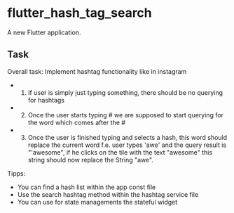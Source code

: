 # flutter_hash_tag_search

A new Flutter application.

## Task

Overall task: Implement hashtag functionality like in instagram
- 1. If user is simply just typing something, there should be no querying for hashtags
- 2. Once the user starts typing # we are supposed to start querying for the word which comes after the #
- 3. Once the user is finished typing and selects a hash, this word should replace the current word f.e. user types 'awe' and the query result is "'awesome", if he
clicks on the tile with the text "awesome" this string should now replace the String "awe".

Tipps:
- You can find a hash list within the app const file
- Use the search hashtag method within the hashtag service file
- You can use for state managements the stateful widget

